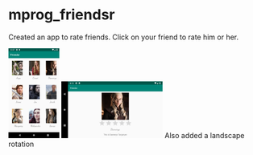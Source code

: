 # mprog_friendsr
Created an app to rate friends. Click on your friend to rate him or her. 

<img src="https://github.com/DaphneJB/mprog_friendsr/blob/master/doc/Screenshot_1550579245.png" width="20%">


<img src="https://github.com/DaphneJB/mprog_friendsr/blob/master/doc/Screenshot_1550772726.png" width="40%">
Also added a landscape rotation

